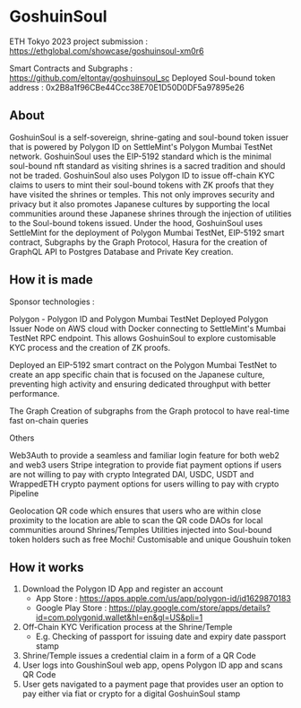 # GoshuinSoul

ETH Tokyo 2023 project submission : https://ethglobal.com/showcase/goshuinsoul-xm0r6

Smart Contracts and Subgraphs : https://github.com/eltontay/goshuinsoul_sc
Deployed Soul-bound token address : 0x2B8a1f96CBe44Ccc38E70E1D50D0DF5a97895e26

## About

GoshuinSoul is a self-sovereign, shrine-gating and soul-bound token issuer that is powered by Polygon ID on SettleMint's Polygon Mumbai TestNet network. GoshuinSoul uses the EIP-5192 standard which is the minimal soul-bound nft standard as visiting shrines is a sacred tradition and should not be traded. GoshuinSoul also uses Polygon ID to issue off-chain KYC claims to users to mint their soul-bound tokens with ZK proofs that they have visited the shrines or temples. This not only improves security and privacy but it also promotes Japanese cultures by supporting the local communities around these Japanese shrines through the injection of utilities to the Soul-bound tokens issued. Under the hood, GoshuinSoul uses SettleMint for the deployment of Polygon Mumbai TestNet, EIP-5192 smart contract, Subgraphs by the Graph Protocol, Hasura for the creation of GraphQL API to Postgres Database and Private Key creation.

## How it is made

Sponsor technologies :

Polygon - Polygon ID and Polygon Mumbai TestNet
Deployed Polygon Issuer Node on AWS cloud with Docker connecting to SettleMint's Mumbai TestNet RPC endpoint. This allows GoshuinSoul to explore customisable KYC process and the creation of ZK proofs.

Deployed an EIP-5192 smart contract on the Polygon Mumbai TestNet to create an app specific chain that is focused on the Japanese culture, preventing high activity and ensuring dedicated throughput with better performance.

The Graph
Creation of subgraphs from the Graph protocol to have real-time fast on-chain queries

Others

Web3Auth to provide a seamless and familiar login feature for both web2 and web3 users
Stripe integration to provide fiat payment options if users are not willing to pay with crypto
Integrated DAI, USDC, USDT and WrappedETH crypto payment options for users willing to pay with crypto
Pipeline

Geolocation QR code which ensures that users who are within close proximity to the location are able to scan the QR code
DAOs for local communities around Shrines/Temples
Utilities injected into Soul-bound token holders such as free Mochi!
Customisable and unique Goushuin token

## How it works

1. Download the Polygon ID App and register an account
   - App Store : https://apps.apple.com/us/app/polygon-id/id1629870183
   - Google Play Store : https://play.google.com/store/apps/details?id=com.polygonid.wallet&hl=en&gl=US&pli=1
2. Off-Chain KYC Verification process at the Shrine/Temple
   - E.g. Checking of passport for issuing date and expiry date passport stamp
3. Shrine/Temple issues a credential claim in a form of a QR Code
4. User logs into GoushinSoul web app, opens Polygon ID app and scans QR Code
5. User gets navigated to a payment page that provides user an option to pay either via fiat or crypto for a digital GoshuinSoul stamp
